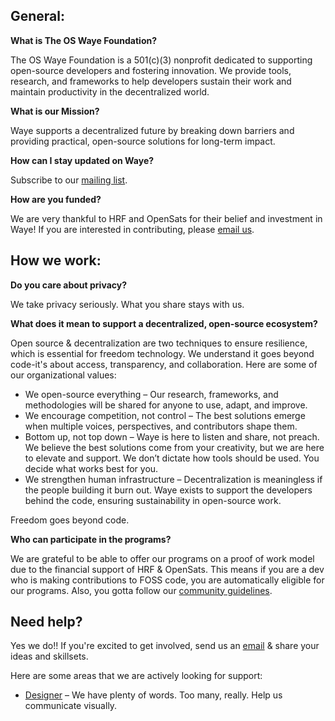 ## General:

**What is The OS Waye Foundation?**

The OS Waye Foundation is a 501(c)(3) nonprofit dedicated to supporting open-source developers and fostering innovation. We provide tools, research, and frameworks to help developers sustain their work and maintain productivity in the decentralized world.

**What is our Mission?**

Waye supports a decentralized future by breaking down barriers and providing practical, open-source solutions for long-term impact.

**How can I stay updated on Waye?**

Subscribe to our [mailing list](https://www.waye.dev/subscribe). 

**How are you funded?**

We are very thankful to HRF and OpenSats for their belief and investment in Waye! If you are interested in contributing, please [email us](hello@waye.dev). 

## How we work:
**Do you care about privacy?**

We take privacy seriously. What you share stays with us.

**What does it mean to support a decentralized, open-source ecosystem?**

Open source & decentralization are two techniques to ensure resilience, which is essential for freedom technology. We understand it goes beyond code-it's about access, transparency, and collaboration. Here are some of our organizational values:
- We open-source everything – Our research, frameworks, and methodologies will be shared for anyone to use, adapt, and improve. 
- We encourage competition, not control – The best solutions emerge when multiple voices, perspectives, and contributors shape them.
- Bottom up, not top down – Waye is here to listen and share, not preach. We believe the best solutions come from your creativity, but we are here to elevate and support. We don’t dictate how tools should be used. You decide what works best for you.
- We strengthen human infrastructure – Decentralization is meaningless if the people building it burn out. Waye exists to support the developers behind the code, ensuring sustainability in open-source work.

Freedom goes beyond code. 

**Who can participate in the programs?**

We are grateful to be able to offer our programs on a proof of work model due to the financial support of HRF & OpenSats. This means if you are a dev who is making contributions to FOSS code, you are automatically eligible for our programs. Also, you gotta follow our [community guidelines](https://github.com/waye-dev/waye/blob/main/doc/COMMUNITY-GUIDELINES.md).

## Need help?

Yes we do!! If you're excited to get involved, send us an [email](hello@waye.dev) & share your ideas and skillsets. 

Here are some areas that we are actively looking for support: 
- [Designer](https://github.com/waye-dev/waye/blob/main/doc/DESIGNER-WANTED.md) – We have plenty of words. Too many, really. Help us communicate visually.
